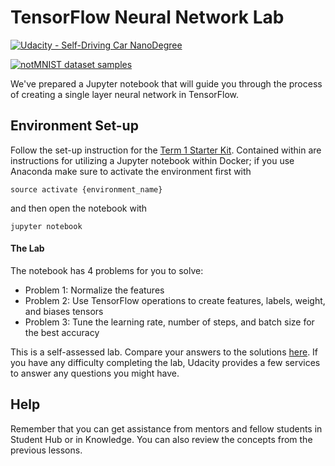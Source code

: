 # TensorFlow Neural Network Lab
[![Udacity - Self-Driving Car NanoDegree](https://s3.amazonaws.com/udacity-sdc/github/shield-carnd.svg)](http://www.udacity.com/drive)

[<img src="http://yaroslavvb.com/upload/notMNIST/nmn.png" alt="notMNIST dataset samples" />](http://yaroslavvb.blogspot.com/2011/09/notmnist-dataset.html)

We've prepared a Jupyter notebook that will guide you through the process of creating a single layer neural network in TensorFlow.

## Environment Set-up

Follow the set-up instruction for the [Term 1 Starter Kit](https://github.com/udacity/CarND-Term1-Starter-Kit). Contained within are instructions for utilizing a Jupyter notebook within Docker; if you use Anaconda make sure to activate the environment first with
```
source activate {environment_name}
```
and then open the notebook with
```
jupyter notebook
```

#### The Lab

The notebook has 4 problems for you to solve:
 - Problem 1: Normalize the features
 - Problem 2: Use TensorFlow operations to create features, labels, weight, and biases tensors
 - Problem 3: Tune the learning rate, number of steps, and batch size for the best accuracy

This is a self-assessed lab.  Compare your answers to the solutions [here](https://github.com/udacity/CarND-TensorFlow-Lab/blob/master/solutions.ipynb).  If you have any difficulty completing the lab, Udacity provides a few services to answer any questions you might have.


## Help
Remember that you can get assistance from mentors and fellow students in Student Hub or in Knowledge. You can also review the concepts from the previous lessons.
